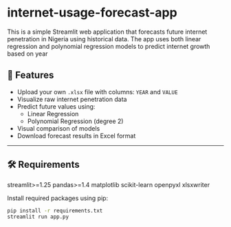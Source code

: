 # internet-usage-forecast-app
This is a simple Streamlit web application that forecasts future internet penetration in Nigeria using historical data. The app uses both linear regression and polynomial regression models to predict internet growth based on year



## 📁 Features

- Upload your own `.xlsx` file with columns: `YEAR` and `VALUE`
- Visualize raw internet penetration data
- Predict future values using:
  - Linear Regression
  - Polynomial Regression (degree 2)
- Visual comparison of models
- Download forecast results in Excel format

---

## 🛠 Requirements

streamlit>=1.25
pandas>=1.4
matplotlib
scikit-learn
openpyxl
xlsxwriter

Install required packages using pip:

```bash
pip install -r requirements.txt
streamlit run app.py
